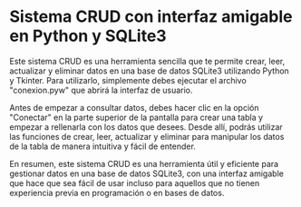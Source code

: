 # Sistema CRUD con interfaz amigable en Python y SQLite3
Este sistema CRUD es una herramienta sencilla que te permite crear, leer, actualizar y eliminar datos en una base de datos SQLite3 utilizando Python y Tkinter. Para utilizarlo, simplemente debes ejecutar el archivo "conexion.pyw" que abrirá la interfaz de usuario.

Antes de empezar a consultar datos, debes hacer clic en la opción "Conectar" en la parte superior de la pantalla para crear una tabla y empezar a rellenarla con los datos que desees. Desde allí, podrás utilizar las funciones de crear, leer, actualizar y eliminar para manipular los datos de la tabla de manera intuitiva y fácil de entender.

En resumen, este sistema CRUD es una herramienta útil y eficiente para gestionar datos en una base de datos SQLite3, con una interfaz amigable que hace que sea fácil de usar incluso para aquellos que no tienen experiencia previa en programación o en bases de datos.
